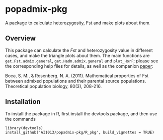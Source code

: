 # popadmix-pkg
A package to calculate heterozygosity, Fst and make plots about them.

## Overview
This package can calculate the *Fst* and heterozygosity value in different cases, and make the triangle plots about them. The main functions are `get.Fst.admix.general`, `get.Hadm.admix.general` and `plot_HorF`; please see the corresponding help files for details, as well as the companion [paper](https://www.sciencedirect.com/science/article/pii/S0040580911000463):

Boca, S. M., & Rosenberg, N. A. (2011). Mathematical properties of Fst between admixed populations and their parental source populations. Theoretical population biology, 80(3), 208-216.

## Installation
To install the package in R, first install the devtools package, and then use the commands

```
library(devtools)
install_github('AI1013/popadmix-pkg/R_pkg', build_vignettes = TRUE)
```
